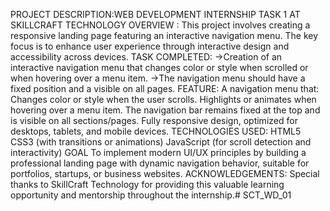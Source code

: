 PROJECT DESCRIPTION:WEB DEVELOPMENT
INTERNSHIP TASK 1 AT SKILLCRAFT TECHNOLOGY
OVERVIEW :
This project involves creating a responsive landing page featuring an interactive navigation menu. The key focus is to enhance user experience through interactive design and accessibility across devices.
TASK COMPLETED:
->Creation of an interactive navigation menu that changes color or style when scrolled or when hovering over a menu item.
->The navigation menu should have a fixed position and a visible on all pages.
FEATURE:
A navigation menu that:
Changes color or style when the user scrolls.
Highlights or animates when hovering over a menu item.
The navigation bar remains fixed at the top and is visible on all sections/pages.
Fully responsive design, optimized for desktops, tablets, and mobile devices.
TECHNOLOGIES USED:
HTML5
CSS3 (with transitions or animations)
JavaScript (for scroll detection and interactivity)
GOAL
To implement modern UI/UX principles by building a professional landing page with dynamic navigation behavior, suitable for portfolios, startups, or business websites.
ACKNOWLEDGEMENTS:
Special thanks to SkillCraft Technology for providing this valuable learning opportunity and mentorship throughout the internship.# SCT_WD_01
